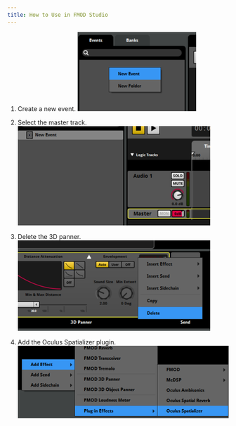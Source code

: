 ```yaml
---
title: How to Use in FMOD Studio
---
```

1. Create a new event. ![](/images/documentation-audiosdk-latest-concepts-osp-fmod-usage-0.png)  

2. Select the master track. ![](/images/documentation-audiosdk-latest-concepts-osp-fmod-usage-1.png)  

3. Delete the 3D panner. ![](/images/documentation-audiosdk-latest-concepts-osp-fmod-usage-2.png)  

4. Add the Oculus Spatializer plugin. ![](/images/documentation-audiosdk-latest-concepts-osp-fmod-usage-3.png)  

